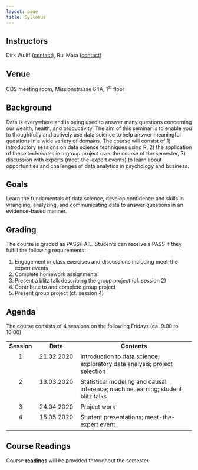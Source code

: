 ```yaml
---
layout: page
title: Syllabus
---
```


## Instructors
Dirk Wulff (<a href="mailto:dirk.wulff@unibas.ch">contact</a>), Rui Mata (<a href="mailto:rui.mata@unibas.ch">contact</a>)

## Venue
CDS meeting room, Missionstrasse 64A, 1<sup>st</sup> floor

## Background
Data is everywhere and is being used to answer many questions concerning our wealth, health, and productivity. The aim of this seminar is to enable you to thoughtfully and actively use data science to help answer meaningful questions in a wide variety of domains. The course will consist of 1) introductory sessions on data science techniques using R, 2) the application of these techniques in a group project over the course of the semester, 3) discussion with experts (meet-the-expert events) to learn about opportunities and challenges of data analytics in psychology and business.

## Goals
Learn the fundamentals of data science, develop confidence and skills in wrangling, analyzing, and communicating data to answer questions in an evidence-based manner.

## Grading
The course is graded as PASS/FAIL. Students can receive a PASS if they fulfill the following requirements:
1. Engagement in class exercises and discussions including meet-the expert events
2. Complete homework assignments
3. Present a blitz talk describing the group project (cf. session 2)
4. Contribute to and complete group project
5. Present group project (cf. session 4)

## Agenda
The course consists of 4 sessions on the following Fridays (ca. 9:00 to 16:00)

<style>
td {
  padding-right: 12px;
  padding-bottom: 6px;
  vertical-align: top;
}
</style>

<table cellspacing="0" cellpadding="0">
<tr>
  <td style="text-align:center"><b>Session</b></td>
  <td style="text-align:center"><b>Date</b></td>
  <td style="text-align:center"><b>Contents</b></td>
</tr>
<tr>
  <td style="text-align:center">1</td>
  <td style="text-align:center">21.02.2020</td>
  <td>Introduction to data science; exploratory data analysis; project selection</td>
</tr>
<tr>
  <td style="text-align:center">2</td>
  <td style="text-align:center">13.03.2020</td>
  <td>Statistical modeling and causal inference; machine learning; student blitz talks</td>
</tr>
<tr>
  <td style="text-align:center">3</td>
  <td style="text-align:center">24.04.2020</td>
  <td>Project work</td>
</tr>
<tr>
  <td style="text-align:center">4</td>
  <td style="text-align:center">15.05.2020</td>
  <td>Student presentations; meet-the-expert event</td>
</tr>
</table>

## Course Readings
Course <a href="readings"><b>readings</b></a> will be provided throughout the semester.

